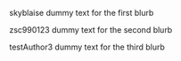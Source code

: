 skyblaise
dummy text for the first blurb
<!--author-->
zsc990123
dummy text for the second blurb
<!--author-->
testAuthor3
dummy text for the third blurb
<!--author-->